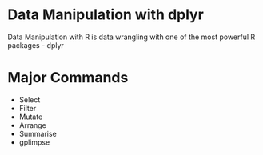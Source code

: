 # Data Manipulation with dplyr

Data Manipulation with R is data wrangling with one of the most powerful R packages - dplyr

# Major Commands
- Select    
- Filter    
- Mutate    
- Arrange   
- Summarise 
- gplimpse


